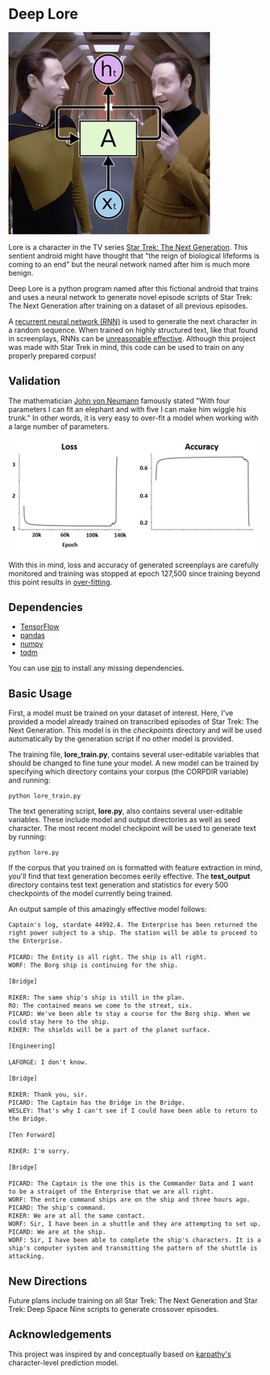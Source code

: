 # Deep Lore

![Data and Lore aboard the USS Enterprise NCC-1701-D](lore.png)

Lore is a character in the TV series [Star Trek: The Next Generation](https://en.wikipedia.org/wiki/Star_Trek:_The_Next_Generation).  This sentient android might have thought that "the reign of biological lifeforms is coming to an end" but the neural network named after him is much more benign.

Deep Lore is a python program named after this fictional android that trains and uses a neural network to generate novel episode scripts of Star Trek: The Next Generation after training on a dataset of all previous episodes.

A [recurrent neural network (RNN)](https://en.wikipedia.org/wiki/Recurrent_neural_network) is used to generate the next character in a random sequence.  When trained on highly structured text, like that found in screenplays, RNNs can be [unreasonable effective](http://karpathy.github.io/2015/05/21/rnn-effectiveness/).  Although this project was made with Star Trek in mind, this code can be used to train on any properly prepared corpus!

## Validation

The mathematician [John von Neumann](https://en.wikiquote.org/wiki/John_von_Neumann) famously stated "With four parameters I can fit an elephant and with five I can make him wiggle his trunk."  In other words, it is very easy to over-fit a model when working with a large number of parameters.

![Lore loss and accuracy plots.](validation.png)

With this in mind, loss and accuracy of generated screenplays are carefully monitored and training was stopped at epoch 127,500 since training beyond this point results in [over-fitting](https://en.wikipedia.org/wiki/Overfitting).

## Dependencies

  * [TensorFlow](https://www.tensorflow.org/)
  * [pandas](https://pandas.pydata.org/)
  * [numpy](http://www.numpy.org/)
  * [tqdm](https://github.com/tqdm/tqdm)

You can use [pip](https://pypi.python.org/pypi/pip) to install any missing dependencies.

## Basic Usage

First, a model must be trained on your dataset of interest.  Here, I've provided a model already trained on transcribed episodes of Star Trek: The Next Generation.  This model is in the *checkpoints* directory and will be used automatically by the generation script if no other model is provided.

The training file, <b>lore_train.py</b>, contains several user-editable variables that should be changed to fine tune your model.  A new model can be trained by specifying which directory contains your corpus (the CORPDIR variable) and running:

```
python lore_train.py
```

The text generating script, <b>lore.py</b>, also contains several user-editable variables. These include model and output directories as well as seed character.  The most recent model checkpoint will be used to generate text by running:

```
python lore.py
```

If the corpus that you trained on is formatted with feature extraction in mind, you'll find that text generation becomes eerily effective.  The <b>test_output</b> directory contains test text generation and statistics for every 500 checkpoints of the model currently being trained.

An output sample of this amazingly effective model follows:

```
Captain's log, stardate 44992.4. The Enterprise has been returned the right power subject to a ship. The station will be able to proceed to the Enterprise.

PICARD: The Entity is all right. The ship is all right.
WORF: The Borg ship is continuing for the ship.

[Bridge]

RIKER: The same ship's ship is still in the plan.
RO: The contained means we come to the streat, six.
PICARD: We've been able to stay a course for the Borg ship. When we could stay here to the ship.
RIKER: The shields will be a part of the planet surface.

[Engineering]

LAFORGE: I don't know.

[Bridge]

RIKER: Thank you, sir.
PICARD: The Captain has the Bridge in the Bridge.
WESLEY: That's why I can't see if I could have been able to return to the Bridge.

[Ten Forward]

RIKER: I'm sorry.

[Bridge]

PICARD: The Captain is the one this is the Commander Data and I want to be a straiget of the Enterprise that we are all right.
WORF: The entire command ships are on the ship and three hours ago.
PICARD: The ship's command.
RIKER: We are at all the same contact.
WORF: Sir, I have been in a shuttle and they are attempting to set up.
PICARD: We are at the ship.
WORF: Sir, I have been able to complete the ship's characters. It is a ship's computer system and transmitting the pattern of the shuttle is attacking.
```

## New Directions

Future plans include training on all Star Trek: The Next Generation and Star Trek: Deep Space Nine scripts to generate crossover episodes.

## Acknowledgements

This project was inspired by and conceptually based on [karpathy's](https://github.com/karpathy/char-rnn) character-level prediction model.
